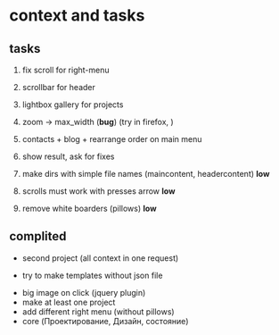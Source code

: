 # context and tasks

## tasks
1. fix scroll for right-menu
2. scrollbar for header
3. lightbox gallery for projects
4. zoom -> max_width (**bug**) (try in firefox, )
5. contacts + blog + rearrange order on main menu
7. show result, ask for fixes

8. make dirs with simple file names (maincontent, headercontent) **low**
9. scrolls must work with presses arrow **low**
10. remove white boarders (pillows) **low**

## complited
+ second project (all context in one request)
- try to make templates without json file
+ big image on click (jquery plugin)
+ make at least one project
+ add different right menu (without pillows)
+ core (Проектирование, Дизайн, состояние)
